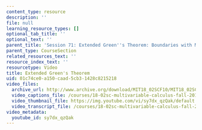 ```yaml
---
content_type: resource
description: ''
file: null
learning_resource_types: []
optional_tab_title: ''
optional_text: ''
parent_title: 'Session 71: Extended Green''s Theorem: Boundaries with Multiple Pieces'
parent_type: CourseSection
related_resources_text: ''
resource_index_text: ''
resourcetype: Video
title: Extended Green's Theorem
uid: 01c74ce0-a150-caad-5cb3-1428c8215218
video_files:
  archive_url: http://www.archive.org/download/MIT18_02SCF10/MIT18_02SCF10Rec_49_300k.mp4
  video_captions_file: /courses/18-02sc-multivariable-calculus-fall-2010/e6b6ff8c4504504c9b3f2639417fb151_sy7dx_qzQak.vtt
  video_thumbnail_file: https://img.youtube.com/vi/sy7dx_qzQak/default.jpg
  video_transcript_file: /courses/18-02sc-multivariable-calculus-fall-2010/44511bd468c7c601d420ed122a3f24ef_sy7dx_qzQak.pdf
video_metadata:
  youtube_id: sy7dx_qzQak
---
```


